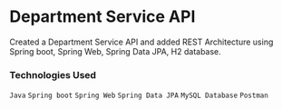 # Department Service API
Created a Department Service API and added REST Architecture using Spring boot, Spring Web, Spring Data JPA, H2 database. 

### Technologies Used
 `Java`
 `Spring boot`
 `Spring Web`
 `Spring Data JPA`
 `MySQL Database`
 `Postman`
    

 
 

